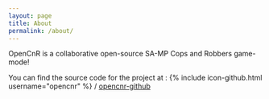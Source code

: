 ```yaml
---
layout: page
title: About
permalink: /about/
---
```


OpenCnR is a collaborative open-source SA-MP Cops and Robbers game-mode! 

You can find the source code for the project at :
{% include icon-github.html username="opencnr" %} /
[opencnr-github](https://github.com/opencnr/gamemode)

